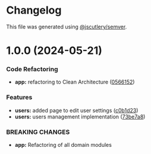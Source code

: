 # Changelog

This file was generated using [@jscutlery/semver](https://github.com/jscutlery/semver).

# 1.0.0 (2024-05-21)


### Code Refactoring

* **app:** refactoring to Clean Architecture ([0566152](https://github.com/savvinsergey/showtime/commit/05661524d10ed795ec7a5c59374b6137e23fb98f))


### Features

* **users:** added page to edit user settings ([c0b1d23](https://github.com/savvinsergey/showtime/commit/c0b1d23a766e7e1bf3894483101d804571364b7f))
* **users:** users management implementation ([73be7a8](https://github.com/savvinsergey/showtime/commit/73be7a816f49b6e7481074ff07237ab2e965e499))


### BREAKING CHANGES

* **app:** Refactoring of all domain modules
